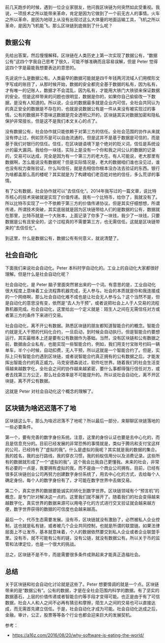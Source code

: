 前几天跑步的时候，遇到一位企业家朋友，他问我区块链为何突然如此受重视。我说，一项技术之所以能带来革命，肯定是因为它做到了一个前无古人的事情。火车之所以革命，是因为地球上从没有出现过这么大体量的地面运输工具，飞机之所以革命，是因为飞机能飞。那么区块链到底做到了什么呢？

## 数据公有

先给出答案，然后慢慢解释。区块链在人类历史上第一次实现了数据公有，“数据公有”这四个字我自己思考了很久，可能不够准确而且容易误解，但是 Peter 觉得这四个字是最能我想要表达的意思的。

先说说什么是数据公有。人类最早的数据可能就是四千年钱两河流域人们用楔形文字写成的账目了，从那时候开始，数据的安全都完全基于数据的私有，因为私有，才有唯一的记账人，数据才不会混乱，因为私有，才能用大铁门大铁锁来保证数据的安全。但是这样带来的问题也很明显，数据是你的，如果你自己偷偷改一下数据，是没有人知道的。所以说，企业的数据最多就是企业内可信，全社会共同认为的真正安全的数据是不存在的，也就是说数据公有是一件从来没有被实现过的事情。公有的数据并不意味这数据是完全透明公开的，区块链其实对数据加密和隐私保护非常擅长，但是这不是我们本文关心的点了。

没有数据公有，社会协作就只能依赖于对第三方的信任。全社会范围的协作从来就没有停止过，例如货币是可以自由流通的，但是这并不是基于数据是可信的，而是基于我们对银行的信任。信任，在区块链语境下是个绝对的贬义词，信任是系统设计的最大漏洞。我给你一块钱，实际上是没有一个你和我之间公认的数据的记录的，交易可以达成，完全是因为有一个第三方的老大在。有人可能说，老大那里有数据啊，怎么能说没有数据呢？但是实际情况是，老大的数据咱们谁也没见过，谁也没有权力查账验证，什么叫信任，就是去相信你根本没办法去验证的东西。银行为啥都盖那么高的楼呢？其实就是为了构建咱们老百姓对他的信任，多么荒谬的事情。

有了公有数据，社会协作就可以”去信任化“。2014年我写过的一篇文章，说比特币核心的技术突破就是实现了价值传递。我有一个比特币，给你了，我就没有了。所以比特币实现了一个不依赖于第三方的价值传递协议。但是其实仔细想想，所谓传递，所谓技术突破，其实底层就是因为区块链带给人们的是数据的公有，数据就在那里，比特币就是一个大账本，上面记录了你多了一块钱，我少了一块钱，只要数据是公有且安全的，这个过程真的不需要第三方，也无需信任。这就是区块链带来的“去信任化”。

到这里，什么是数据公有，数据公有有何意义，就说清楚了。

## 社会自动化

下面我们来说社会自动化。Peter 本科时学自动化的。工业上的自动化大家都很好理解。但是什么是社会自动化呢？

社会自动化，是 Peter 脑子里面突然冒出来的一个词。有意思的是，工业自动化很大程度上意味着工业流程靠机器完成，无人参与。社会的本质就是你和我连接成的一个网络啊，那么社会自动化难不成也是让社会无人参与么？这个当然不是，但是自动化的意思没有变，依然是“去人为干预”，或者说把社会上人于人交易的流程靠机器完成。社会自动化，这里给出一个定义就是：陌生人之间在无需信任对方或者第三方的条件下来进行交易。

社会自动化，离不开公有数据。熟悉区块链的朋友都知道智能合约的概念。智能合约就是无人干预的代码化合约，一旦启动，到时候会自动执行。但是智能合约要想运行，其实最根本上还是要有公有数据作为基础。当然，没有区块链和公有数据之前，数据由企业私有，也能实现一些智能合约，例如，我们用支付宝账号扫码一辆单车，半个小时候，自动扣费，无人干预，所以这就是一个智能合约了。但是，实际上只有智能合约遇到区块链，或者说智能合约真正拥有的公有数据之后，才能发挥出智能合约的真正威力。马克安德森说过，软件吃世界。随着我们的社会生活变得越来越数字化，全社会之间的协作越来越紧密，要什么事都得强行信任对方，或者去找第三方公正，那么社会效率是不可能提升的。所以说社会自动化，离不开区块链，离不开公有数据。

这就是 Peter 对社会自动化这个概念的理解了。

## 区块链为啥迟迟落不了地

区块链这么牛，那么为啥迟迟落不了地呢？所以最后一部分，来聊聊区块链落地的一些必要条件。

第一个，要有完善的数字身份系统。注意，这里的身份认证也要是去中心化的，而且是信息充分的。目前已经发展的非常恐怖的事情就是，类似于腾讯和支付宝这样的公司，已经持有了”虚拟的我“。什么是虚拟的我呢？其实就是我的数据的集合。我的姓名，我的出行路线，我的穿衣习惯，我的蚂蚁信用分以及消费记录。这些所有的数据就形成了一个“虚拟的我”，这个我会比我自己更懂我。未来的社会，非常有必要的一点是，我要拥有虚拟的我，而不是由一个商业公司拥有。目前，已经有很多区块链创业公司再努力创建数字身份系统了，用去中心化的方式，去给每个人确定身份。每个人的数字身份有了，才可能在数字世界中去做交易。

第二个，真实世界的数据要能诚实的转化到数字世界。区块链领域有个“预言机”的概念，是专门针对解决这一点的。这里我们就不展开了。随着我们的社会变得越来越数字化，真实世界的数据来源可以用电子化的方式进行交叉验证就会越来越方便，数字世界获得的数据的可信度也会越来越高。

最后一个，代币生态需要发展。没有币，区块链就没有激励了，必然被私人企业控制，这也就是私有链，或者被几个企业共同控制，也就是所谓的联盟链。如果法律层面上不让发币，基本就意味着，个人的数据依然要交到私人企业或者企业联盟手里。没有币，就不可能有公有的链，没有公链，就没有数据公有。所以关于币的监管和法律定位，也是一个很大的挑战。

总之，区块链不是不牛，而是需要很多条件成熟起来才能真正造福社会。

## 总结

关于区块链和社会自动化讨论就是这些了。Peter 想要情调的就是一个点。区块链带来的是“数据公有”。公有的数据，才是在全社会范围内科学的数据。有了坚实的数据基石，上层的价值传递或者智能合约等手段才变得可能。也正是由于有了可信数据，社会人人和人之间不必再有猜忌和摩擦，陌生人之间的交易也可以直接达成，而无需首先建立信任。于是，社会自动化才成为可能。社会自动化达成之后，金融，审计，公正，股票等等各个行业也都会迎来巨大的发展契机。

参考：

- https://a16z.com/2016/08/20/why-software-is-eating-the-world/
